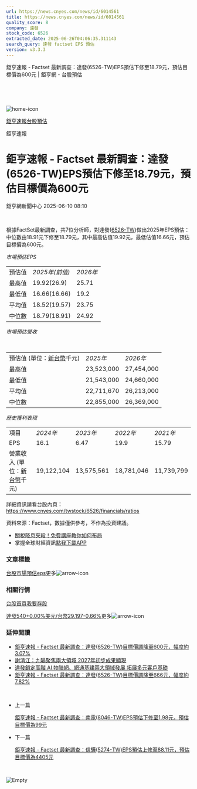 ```yaml
---
url: https://news.cnyes.com/news/id/6014561
title: https://news.cnyes.com/news/id/6014561
quality_score: 8
company: 達發
stock_code: 6526
extracted_date: 2025-06-26T04:06:35.311143
search_query: 達發 factset EPS 預估
version: v3.3.3
---
```


鉅亨速報 - Factset 最新調查：達發(6526-TW)EPS預估下修至18.79元，預估目標價為600元 | 鉅亨網 - 台股預估

‌

‌

![home-icon](/assets/icons/breadCrumb/symbol-icon-home.svg)

[鉅亨速報](/news/cat/anue_live)[台股預估](/news/cat/tw_forecast)

鉅亨速報

# 鉅亨速報 - Factset 最新調查：達發(6526-TW)EPS預估下修至18.79元，預估目標價為600元

鉅亨網新聞中心 2025-06-10 08:10

‌

根據FactSet最新調查，共7位分析師，對達發([6526-TW](https://www.cnyes.com/twstock/6526))做出2025年EPS預估：中位數由18.91元下修至18.79元，其中最高估值19.92元，最低估值16.66元，預估目標價為600元。

*市場預估EPS*

|  |  |  |
| --- | --- | --- |
| 預估值 | *2025年(前值)* | *2026年* |
| 最高值 | 19.92(26.9) | 25.71 |
| 最低值 | 16.66(16.66) | 19.2 |
| 平均值 | 18.52(19.57) | 23.75 |
| 中位數 | 18.79(18.91) | 24.92 |

*市場預估營收*

‌

|  |  |  |
| --- | --- | --- |
| 預估值 (單位：[新台幣](https://invest.cnyes.com/forex/detail/usdtwd)千元) | *2025年* | *2026年* |
| 最高值 | 23,523,000 | 27,454,000 |
| 最低值 | 21,543,000 | 24,660,000 |
| 平均值 | 22,711,670 | 26,213,000 |
| 中位數 | 22,855,000 | 26,369,000 |

*歷史獲利表現*

|  |  |  |  |  |
| --- | --- | --- | --- | --- |
| 項目 | *2024年* | *2023年* | *2022年* | *2021年* |
| EPS | 16.1 | 6.47 | 19.9 | 15.79 |
| 營業收入 (單位：[新台幣](https://invest.cnyes.com/forex/detail/usdtwd)千元) | 19,122,104 | 13,575,561 | 18,781,046 | 11,739,799 |

詳細資訊請看台股內頁：  
<https://www.cnyes.com/twstock/6526/financials/ratios>

資料來源：Factset，數據僅供參考，不作為投資建議。

* [關稅降息夾殺！免費講座教你如何布局](https://www.rsc.com.tw/Cnyes_RSC/SeminarBooking2025InvestmentOutlook.aspx?utm_source=anue&utm_medium=usstocks_end)
* 掌握全球財經資訊[點我下載APP](http://www.cnyes.com/app/?utm_source=mweb&utm_medium=HamMenuBanner&utm_campaign=fixed&utm_content=entr)

### 文章標籤

[台股](https://news.cnyes.com/tag/台股 "台股")[市場預估](https://news.cnyes.com/tag/市場預估 "市場預估")[eps](https://news.cnyes.com/tag/eps "eps")更多![arrow-icon](/assets/icons/arrows/arrow-down.svg)

### 相關行情

[台股首頁](https://www.cnyes.com/twstock)[我要存股](https://supr.link/8OHaU)

[達發540+0.00%](https://www.cnyes.com/twstock/6526)[美元/台幣29.197-0.66%](https://invest.cnyes.com/forex/detail/USDTWD)更多![arrow-icon](/assets/icons/arrows/arrow-down.svg)

### 延伸閱讀

* [鉅亨速報 - Factset 最新調查：達發(6526-TW)目標價調降至600元，幅度約3.07%](/news/id/6014555)
* [謝清江：九暘聚焦兩大領域 2027年初步成果顯現](/news/id/6006396)
* [達發鎖定高階 AI 物聯網、網通基建兩大領域發展 拓展多元客戶基礎](/news/id/5989038)
* [鉅亨速報 - Factset 最新調查：達發(6526-TW)目標價調降至666元，幅度約7.82%](/news/id/5961447)

‌

* 上一篇

  [鉅亨速報 - Factset 最新調查：南電(8046-TW)EPS預估下修至1.98元，預估目標價為99元](/news/id/6015170)
* 下一篇

  [鉅亨速報 - Factset 最新調查：信驊(5274-TW)EPS預估上修至88.11元，預估目標價為4405元](/news/id/6014179)

‌

![Empty](/assets/icons/skeleton/empty-image.svg)

‌